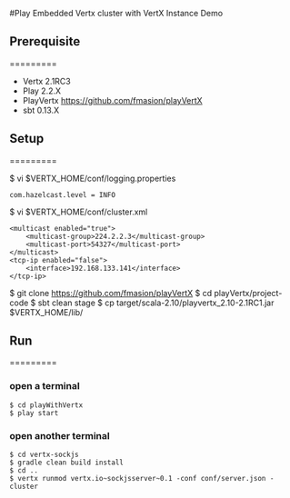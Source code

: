 #Play Embedded Vertx cluster with VertX Instance Demo

## Prerequisite
=========
* Vertx 2.1RC3
* Play 2.2.X
* PlayVertx https://github.com/fmasion/playVertX
* sbt 0.13.X


## Setup
=========

$ vi $VERTX_HOME/conf/logging.properties

    com.hazelcast.level = INFO

$ vi $VERTX_HOME/conf/cluster.xml

    <multicast enabled="true">
        <multicast-group>224.2.2.3</multicast-group>
        <multicast-port>54327</multicast-port>
    </multicast>
    <tcp-ip enabled="false">
        <interface>192.168.133.141</interface>
    </tcp-ip>

$ git clone https://github.com/fmasion/playVertX
$ cd playVertx/project-code
$ sbt clean stage
$ cp target/scala-2.10/playvertx_2.10-2.1RC1.jar $VERTX_HOME/lib/

## Run
=========

### open a terminal
    $ cd playWithVertx
    $ play start

### open another terminal
    $ cd vertx-sockjs
    $ gradle clean build install
    $ cd ..
    $ vertx runmod vertx.io~sockjsserver~0.1 -conf conf/server.json -cluster


    